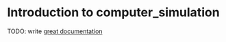# Introduction to computer_simulation

TODO: write [great documentation](http://jacobian.org/writing/what-to-write/)
